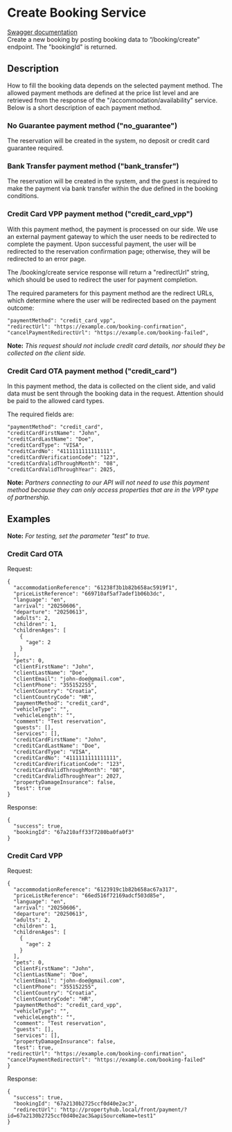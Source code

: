 # Create Booking Service
[Swagger documentation](https://propertyhub.gaveia.com/partner-api/index.html#/default/post_booking_create)<br>
Create a new booking by posting booking data to “/booking/create” endpoint. The "bookingId" is returned.

## Description
How to fill the booking data depends on the selected payment method. The allowed payment methods are defined at the price list level and are retrieved from the response of the "/accommodation/availability" service. Below is a short description of each payment method.

### No Guarantee payment method ("no_guarantee")
The reservation will be created in the system, no deposit or credit card guarantee required.

### Bank Transfer payment method ("bank_transfer")
The reservation will be created in the system, and the guest is required to make the payment via bank transfer within the due defined in the booking conditions.

### Credit Card VPP payment method ("credit_card_vpp")
With this payment method, the payment is processed on our side. We use an external payment gateway to which the user needs to be redirected to complete the payment. Upon successful payment, the user will be redirected to the reservation confirmation page; otherwise, they will be redirected to an error page.

The /booking/create service response will return a "redirectUrl" string, which should be used to redirect the user for payment completion.

The required parameters for this payment method are the redirect URLs, which determine where the user will be redirected based on the payment outcome:
<br>
```    
"paymentMethod": "credit_card_vpp",
"redirectUrl": "https://example.com/booking-confirmation",
"cancelPaymentRedirectUrl": "https://example.com/booking-failed",
```  
**Note:** _This request should not include credit card details, nor should they be collected on the client side._

### Credit Card OTA payment method ("credit_card")
In this payment method, the data is collected on the client side, and valid data must be sent through the booking data in the request. Attention should be paid to the allowed card types.

The required fields are:
<br>
```  
"paymentMethod": "credit_card",
"creditCardFirstName": "John",
"creditCardLastName": "Doe",
"creditCardType": "VISA",
"creditCardNo": "4111111111111111",
"creditCardVerificationCode": "123",
"creditCardValidThroughMonth": "08",
"creditCardValidThroughYear": 2025,
```
**Note:** _Partners connecting to our API will not need to use this payment method because they can only access properties that are in the VPP type of partnership._

## Examples
**Note:** _For testing, set the parameter "test" to true._

### Credit Card OTA
Request:
<br>
```
{
  "accommodationReference": "61238f3b1b82b658ac5919f1",
  "priceListReference": "669710af5af7adef1b06b3dc",
  "language": "en",
  "arrival": "20250606",
  "departure": "20250613",
  "adults": 2,
  "children": 1,
  "childrenAges": [
    {
      "age": 2
    }
  ],
  "pets": 0,
  "clientFirstName": "John",
  "clientLastName": "Doe",
  "clientEmail": "john-doe@gmail.com",
  "clientPhone": "355152255",
  "clientCountry": "Croatia",
  "clientCountryCode": "HR",
  "paymentMethod": "credit_card",
  "vehicleType": "",
  "vehicleLength": "",
  "comment": "Test reservation",
  "guests": [],
  "services": [],
  "creditCardFirstName": "John",
  "creditCardLastName": "Doe",
  "creditCardType": "VISA",
  "creditCardNo": "4111111111111111",
  "creditCardVerificationCode": "123",
  "creditCardValidThroughMonth": "08",
  "creditCardValidThroughYear": 2027,
  "propertyDamageInsurance": false,
  "test": true
}
```
Response:
<br>
```
{
  "success": true,
  "bookingId": "67a210aff33f7280ba0fa0f3"
}
```
### Credit Card VPP
Request:
<br>
```
{
  "accommodationReference": "6123919c1b82b658ac67a317",
  "priceListReference": "66ed516f72169adcf503d85e",
  "language": "en",
  "arrival": "20250606",
  "departure": "20250613",
  "adults": 2,
  "children": 1,
  "childrenAges": [
    {
      "age": 2
    }
  ],
  "pets": 0,
  "clientFirstName": "John",
  "clientLastName": "Doe",
  "clientEmail": "john-doe@gmail.com",
  "clientPhone": "355152255",
  "clientCountry": "Croatia",
  "clientCountryCode": "HR",
  "paymentMethod": "credit_card_vpp",
  "vehicleType": "",
  "vehicleLength": "",
  "comment": "Test reservation",
  "guests": [],
  "services": [],
  "propertyDamageInsurance": false,
  "test": true,
"redirectUrl": "https://example.com/booking-confirmation",
"cancelPaymentRedirectUrl": "https://example.com/booking-failed"
}
```
Response:
<br>
```
{
  "success": true,
  "bookingId": "67a2130b2725ccf0d40e2ac3",
  "redirectUrl": "http://propertyhub.local/front/payment/?id=67a2130b2725ccf0d40e2ac3&apiSourceName=test1"
}
```
